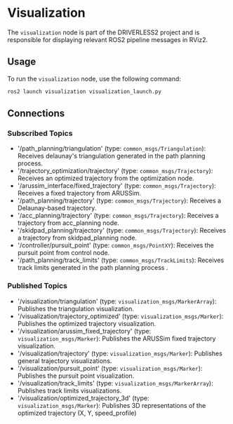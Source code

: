 # Visualization

The `visualization` node is part of the DRIVERLESS2 project and is responsible for displaying relevant ROS2 pipeline messages in RViz2.

## Usage
To run the `visualization` node, use the following command:
```bash
ros2 launch visualization visualization_launch.py
```

## Connections
### Subscribed Topics
- '/path_planning/triangulation' (type: `common_msgs/Triangulation`): Receives delaunay's triangulation generated in the path planning process.
- '/trajectory_optimization/trajectory' (type: `common_msgs/Trajectory`): Receives an optimized trajectory from the optimization node.
- '/arussim_interface/fixed_trajectory' (type: `common_msgs/Trajectory`): Receives a fixed trajectory from ARUSSim.
- '/path_planning/trajectory' (type: `common_msgs/Trajectory`): Receives a Delaunay-based trajectory.
- '/acc_planning/trajectory' (type: `common_msgs/Trajectory`): Receives a trajectory from acc_planning node.
- '/skidpad_planning/trajectory' (type: `common_msgs/Trajectory`): Receives a trajectory from skidpad_planning node.
- '/controller/pursuit_point' (type: `common_msgs/PointXY`): Receives the pursuit point from control node.
- '/path_planning/track_limits' (type: `common_msgs/TrackLimits`): Receives track limits generated in the path planning process .

### Published Topics
- '/visualization/triangulation' (type: `visualization_msgs/MarkerArray`): Publishes the triangulation visualization.
- '/visualization/trajectory_optimized' (type: `visualization_msgs/Marker`): Publishes the optimized trajectory visualization.
- '/visualization/arussim_fixed_trajectory' (type: `visualization_msgs/Marker`): Publishes the ARUSSim fixed trajectory visualization.
- '/visualization/trajectory' (type: `visualization_msgs/Marker`): Publishes general trajectory visualizations.
- '/visualization/pursuit_point' (type: `visualization_msgs/Marker`): Publishes the pursuit point visualization.
- '/visualization/track_limits' (type: `visualization_msgs/MarkerArray`): Publishes track limits visualizations.
- '/visualization/optimized_trajectory_3d' (type: `visualization_msgs/Marker`): Publishes 3D representations of the optimized trajectory (X, Y, speed_profile)